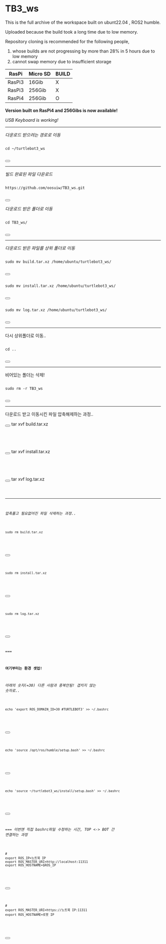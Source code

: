 # TB3_ws
This is the full archive of the workspace built on ubunt22.04 , ROS2 humble.   

Uploaded because the build took a long time due to low memory.  

Repository cloning is recommended for the following people,  

1. whose builds are not progressing by more than 28% in 5 hours due to low memory
2. cannot swap memory due to insufficient storage

| RasPi                | Micro SD                 | BUILD     |  
|----------------------|----------------------|----------------------|
| RasPi3                  | 16Gib                   | X      | 
| RasPi3                  | 256Gib                   | X       | 
| RasPi4                  | 256Gib                   | O       |

**Version built on RasPi4 and 256Gibs is now available!**

*USB Keyboard is working!*

---
*다운로드 받으려는 경로로 이동*
<pre>
<code id="code-block">
cd ~/turtlebot3_ws
</code>
</pre>
<button onclick="copyToClipboard()"></button>

---
*빌드 완료된 파일 다운로드*
<pre>
<code id="code-block">
https://github.com/oosuiw/TB3_ws.git
</code>
</pre>
<button onclick="copyToClipboard()"></button>

*다운로드 받은 폴더로 이동*
<pre>
<code id="code-block">
cd TB3_ws/
</code>
</pre>
<button onclick="copyToClipboard()"></button>

---

*다운로드 받은 파일를 상위 폴더로 이동*
<pre>
<code id="code-block">
sudo mv build.tar.xz /home/ubuntu/turtlebot3_ws/
</code>
</pre>
<button onclick="copyToClipboard()"></button>

<pre>
<code id="code-block">
sudo mv install.tar.xz /home/ubuntu/turtlebot3_ws/
</code>
</pre>
<button onclick="copyToClipboard()"></button>

<pre>
<code id="code-block">
sudo mv log.tar.xz /home/ubuntu/turtlebot3_ws/
</code>
</pre>
<button onclick="copyToClipboard()"></button>

---

다시 상위폴더로 이동..

<pre>
<code id="code-block">
cd ..
</code>
</pre>
<button onclick="copyToClipboard()"></button>

---

비어있는 폴더는 삭제!
  
<pre>
<code id="code-block">
sudo rm -r TB3_ws
</code>
</pre>
<button onclick="copyToClipboard()"></button>

---

다운로드 받고 이동시킨 파일 압축해제하는 과정..
  
</code>
</pre>
<button onclick="copyToClipboard()"></button>
tar xvf build.tar.xz
<pre>
<code id="code-block">

</code>
</pre>
<button onclick="copyToClipboard()"></button>
tar xvf install.tar.xz
<pre>
<code id="code-block">

</code>
</pre>
<button onclick="copyToClipboard()"></button>
tar xvf log.tar.xz
<pre>
<code id="code-block">

---

*압축풀고 필요없어진 파일 삭제하는 과정..*

<pre>
<code id="code-block">
sudo rm build.tar.xz 
</code>
</pre>
<button onclick="copyToClipboard()"></button>

<pre>
<code id="code-block">
sudo rm install.tar.xz 
</code>
</pre>
<button onclick="copyToClipboard()"></button>

<pre>
<code id="code-block">
sudo rm log.tar.xz 
</code>
</pre>
<button onclick="copyToClipboard()"></button>

===

**여기부터는 환경 셋업!**

*아래의 숫자(=30) 다른 사람과 중복안됨! 겹치지 않는 숫자로..*
<pre>
<code id="code-block">
echo 'export ROS_DOMAIN_ID=30 #TURTLEBOT3' >> ~/.bashrc 
</code>
</pre>
<button onclick="copyToClipboard()"></button>


<pre>
<code id="code-block">
echo 'source /opt/ros/humble/setup.bash' >> ~/.bashrc
</code>
</pre>
<button onclick="copyToClipboard()"></button>


<pre>
<code id="code-block">
echo 'source ~/turtlebot3_ws/install/setup.bash' >> ~/.bashrc
</code>
</pre>
<button onclick="copyToClipboard()"></button>

===
*이번엔 직접 bashrc파일 수정하는 시간, TOP <-> BOT 간 연결하는 과정*

<pre>
<code id="code-block">
#<REMOTE PC = 노트북(TOP)>
export ROS_IP=노트북 IP
export ROS_MASTER_URI=http://localhost:11311
export ROS_HOSTNAME=$ROS_IP
</code>
</pre>
<button onclick="copyToClipboard()"></button>

<pre>
<code id="code-block">
#<TurtleBot3 SBC, = 로봇(BOT)>
export ROS_MASTER_URI=https://노트북 IP:11311
export ROS_HOSTNAME=로봇 IP
</code>
</pre>
<button onclick="copyToClipboard()"></button>


